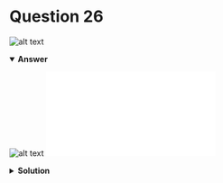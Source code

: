 # Question 26
![alt text](q26.png)

<details open>
<summary><b>Answer</b></summary>

![alt text](a26.svg)
![alt text](a26.py)
</details>

<details>
<summary><b>Solution</b></summary>

![alt text](s26.png)

    </details>